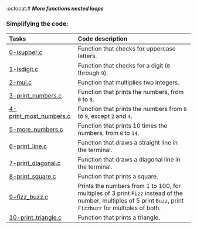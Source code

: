 :octocat:# ***More functions nested loops***


### Simplifying the code:
Tasks | Code description
:---------- | :-----------
[0-isupper.c](https://github.com/Tizihoxha/holbertonschool-low_level_programming/blob/main/more_functions_nested_loops/0-isupper.c) | Function that checks for uppercase letters.
[1-isdigit.c](https://github.com/Tizihoxha/holbertonschool-low_level_programming/blob/main/more_functions_nested_loops/1-isdigit.c) | Function that checks for a digit (`0` through `9`).
[2-mul.c](https://github.com/Tizihoxha/holbertonschool-low_level_programming/blob/main/more_functions_nested_loops/2-mul.c) | Function that multiplies two integers.
[3-print_numbers.c](https://github.com/Tizihoxha/holbertonschool-low_level_programming/blob/main/more_functions_nested_loops/3-print_numbers.c) |  Function that prints the numbers, from `0` to `9`.
[4-print_most_numbers.c](https://github.com/Tizihoxha/holbertonschool-low_level_programming/blob/main/more_functions_nested_loops/4-print_most_numbers.c) | Function that prints the numbers from `0` to `9`, except `2` and `4`.
[5-more_numbers.c](https://github.com/Tizihoxha/holbertonschool-low_level_programming/blob/main/more_functions_nested_loops/5-more_numbers.c) | Function that prints 10 times the numbers, from `0` to `14`.
[6-print_line.c](https://github.com/Tizihoxha/holbertonschool-low_level_programming/blob/main/more_functions_nested_loops/6-print_line.c) | Function that draws a straight line in the terminal.
[7-print_diagonal.c](https://github.com/Tizihoxha/holbertonschool-low_level_programming/blob/main/more_functions_nested_loops/7-print_diagonal.c) | Function that draws a diagonal line in the terminal.
[8-print_square.c](https://github.com/Tizihoxha/holbertonschool-low_level_programming/blob/main/more_functions_nested_loops/8-print_square.c) | Function that prints a square.
[9-fizz_buzz.c](https://github.com/Tizihoxha/holbertonschool-low_level_programming/blob/main/more_functions_nested_loops/9-fizz_buzz.c) | Prints the numbers from 1 to 100, for multiples of 3 print `Fizz` instead of the number, multiples of 5 print `Buzz`, print `Fizzbuzz` for multiples of both.
[10-print_triangle.c](https://github.com/Tizihoxha/holbertonschool-low_level_programming/blob/main/more_functions_nested_loops/10-print_triangle.c) | Function that prints a triangle.

